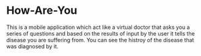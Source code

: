 # How-Are-You
This is a mobile application which act like a virtual doctor that asks you a series of questions and based on the results of input by the user it tells the disease you are suffering from. You can see the histroy of the disease that was diagnosed by it.
